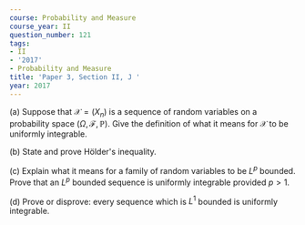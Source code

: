 ```yaml
---
course: Probability and Measure
course_year: II
question_number: 121
tags:
- II
- '2017'
- Probability and Measure
title: 'Paper 3, Section II, J '
year: 2017
---
```




(a) Suppose that $\mathcal{X}=\left(X_{n}\right)$ is a sequence of random variables on a probability space $(\Omega, \mathcal{F}, \mathbb{P})$. Give the definition of what it means for $\mathcal{X}$ to be uniformly integrable.

(b) State and prove Hölder's inequality.

(c) Explain what it means for a family of random variables to be $L^{p}$ bounded. Prove that an $L^{p}$ bounded sequence is uniformly integrable provided $p>1$.

(d) Prove or disprove: every sequence which is $L^{1}$ bounded is uniformly integrable.